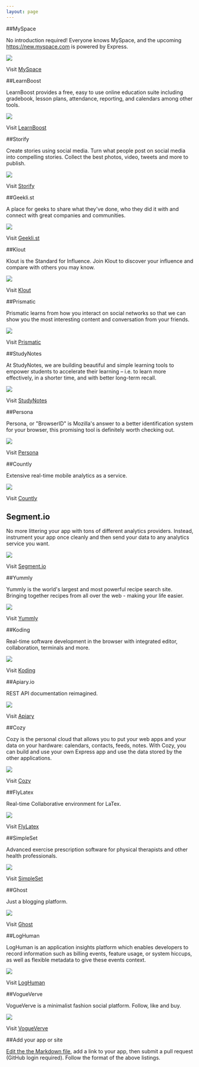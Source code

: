 ```yaml
---
layout: page
---
```


##MySpace

No introduction required! Everyone knows MySpace,
and the upcoming https://new.myspace.com is powered by Express.

[![](/images/apps/screenshots/myspace.png)](https://new.myspace.com/)

Visit [MySpace](https://new.myspace.com/)

##LearnBoost

LearnBoost provides a free, easy to use online
education suite including gradebook,
lesson plans, attendance, reporting, and calendars
among other tools.

[![](/images/apps/screenshots/learnboost.png)](https://www.learnboost.com/)

Visit [LearnBoost](https://www.learnboost.com/)

##Storify

Create stories using social media. Turn what people post
on social media into compelling stories.  Collect the best photos, video,
tweets and more to publish.

[![](/images/apps/screenshots/storify.png)](http://storify.com/)

Visit [Storify](http://storify.com/)

##Geekli.st

A place for geeks to share what they've done, who they did it with and
connect with great companies and communities.

[![](/images/apps/screenshots/geeklist.png)](http://geekli.st)

Visit [Geekli.st](http://geekli.st)

##Klout

Klout is the Standard for Influence. Join Klout to discover your
influence and compare with others you may know.

[![](/images/apps/screenshots/klout.png)](http://klout.com)

Visit [Klout](http://klout.com)

##Prismatic

Prismatic learns from how you interact on social networks so that we
can show you the most interesting content and conversation from your friends.

[![](/images/apps/screenshots/prismatic.png)](http://getprismatic.com/)

Visit [Prismatic](http://getprismatic.com/)

##StudyNotes

At StudyNotes, we are building beautiful and simple
learning tools to empower students to accelerate their
learning – i.e. to learn more effectively, in a shorter
time, and with better long-term recall.

[![](/images/apps/screenshots/studynotes.png)](http://www.apstudynotes.org/)

Visit [StudyNotes](http://www.apstudynotes.org/)

##Persona

Persona, or "BrowserID" is Mozilla's answer
to a better identification system for your browser,
this promising tool is definitely worth checking out.

[![](/images/apps/screenshots/browserid.png)](https://login.persona.org/)

Visit [Persona](https://login.persona.org/)

##Countly

Extensive real-time mobile analytics as a service.

[![](/images/apps/screenshots/countly.png)](https://count.ly/)

Visit [Countly](https://count.ly/)

## Segment.io

No more littering your app with tons of different analytics providers.
Instead, instrument your app once cleanly and then send your data to any analytics service you want.

[![](/images/apps/screenshots/segment.png)](http://segment.io/)

Visit [Segment.io](http://segment.io/)

##Yummly

Yummly is the world's largest and most powerful recipe search site.
Bringing together recipes from all over the web - making your life easier.

[![](/images/apps/screenshots/yummly.png)](http://yummly.com/)

Visit [Yummly](http://yummly.com/)

##Koding

Real-time software development in the browser with integrated
editor, collaboration, terminals and more.

[![](/images/apps/screenshots/koding.png)](http://koding.com/)

Visit [Koding](http://koding.com/)

##Apiary.io

REST API documentation reimagined.

[![](/images/apps/screenshots/apiary.png)](http://apiary.io/)

Visit [Apiary](http://apiary.io/)

##Cozy

Cozy is the personal cloud that allows you to put your web apps and your
data on your hardware: calendars, contacts, feeds, notes. With Cozy, you can build and use your own Express app and use the data stored by the other applications.

[![](/images/apps/screenshots/cozy.png)](http://cozy.io/)

Visit [Cozy](http://cozy.io/)

##FlyLatex

Real-time Collaborative environment for LaTex.

[![](/images/apps/screenshots/flylatex.png)](http://github.com/alabid/flylatex)

Visit [FlyLatex](http://github.com/alabid/flylatex)

##SimpleSet

Advanced exercise prescription software for physical therapists and other health professionals.

[![](/images/apps/screenshots/simpleset.png)](http://www.simpleset.net)

Visit [SimpleSet](http://www.simpleset.net)

##Ghost

Just a blogging platform.

[![](/images/apps/screenshots/ghost.png)](https://ghost.org)

Visit [Ghost](https://ghost.org)

##LogHuman

LogHuman is an application insights platform which enables developers to record information such as billing events, feature usage, or system hiccups, as well as flexible metadata to give these events context.

[![](/images/apps/screenshots/loghuman.png)](https://loghuman.com)

Visit [LogHuman](https://loghuman.com)

##VogueVerve

VogueVerve is a minimalist fashion social platform. Follow, like and buy.

[![](/images/apps/screenshots/vogueverve.png)](http://vogueverve.com)

Visit [VogueVerve](http://vogueverve.com)

##Add your app or site

[Edit the the Markdown file](https://github.com/strongloop/expressjs.com/blob/menu/en/resources/applications.md),
add a link to your app, then submit a pull request (GitHub login required).  Follow the format of the above listings.

